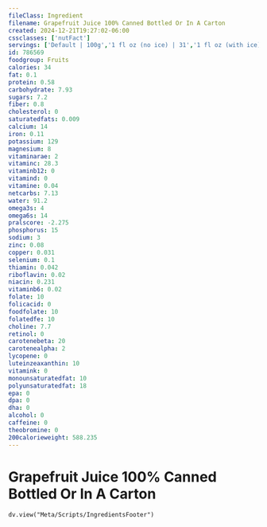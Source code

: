 ```yaml
---
fileClass: Ingredient
filename: Grapefruit Juice 100% Canned Bottled Or In A Carton
created: 2024-12-21T19:27:02-06:00
cssclasses: ['nutFact']
servings: ['Default | 100g','1 fl oz (no ice) | 31','1 fl oz (with ice) | 23','1 fl oz (nfs) | 31']
id: 786569
foodgroup: Fruits
calories: 34
fat: 0.1
protein: 0.58
carbohydrate: 7.93
sugars: 7.2
fiber: 0.8
cholesterol: 0
saturatedfats: 0.009
calcium: 14
iron: 0.11
potassium: 129
magnesium: 8
vitaminarae: 2
vitaminc: 28.3
vitaminb12: 0
vitamind: 0
vitamine: 0.04
netcarbs: 7.13
water: 91.2
omega3s: 4
omega6s: 14
pralscore: -2.275
phosphorus: 15
sodium: 3
zinc: 0.08
copper: 0.031
selenium: 0.1
thiamin: 0.042
riboflavin: 0.02
niacin: 0.231
vitaminb6: 0.02
folate: 10
folicacid: 0
foodfolate: 10
folatedfe: 10
choline: 7.7
retinol: 0
carotenebeta: 20
carotenealpha: 2
lycopene: 0
luteinzeaxanthin: 10
vitamink: 0
monounsaturatedfat: 10
polyunsaturatedfat: 18
epa: 0
dpa: 0
dha: 0
alcohol: 0
caffeine: 0
theobromine: 0
200calorieweight: 588.235
---
```


# Grapefruit Juice 100% Canned Bottled Or In A Carton

```dataviewjs
dv.view("Meta/Scripts/IngredientsFooter")
```